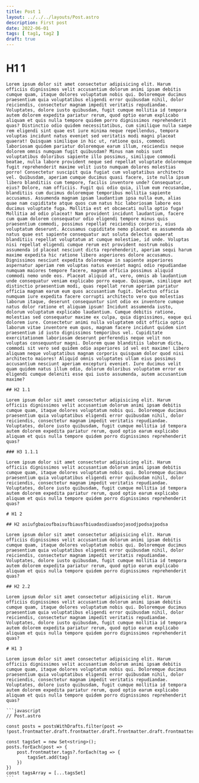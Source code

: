 ```yaml
---
title: Post 1
layout: ../../../layouts/Post.astro
description: First post
date: 2022-06-01
tags: [ tag1, tag2 ]
draft: true
---
```


# H1 1

    Lorem ipsum dolor sit amet consectetur adipisicing elit. Harum officiis dignissimos velit accusantium dolorum animi ipsam debitis cumque quam, itaque dolores voluptatum nobis qui. Doloremque ducimus praesentium quia voluptatibus eligendi error quibusdam nihil, dolor reiciendis, consectetur magnam impedit veritatis repudiandae. Voluptates, dolore iusto quibusdam, fugit cumque mollitia id tempora autem dolorem expedita pariatur rerum, quod optio earum explicabo aliquam et quis nulla tempore quidem porro dignissimos reprehenderit quas? Distinctio odio quidem necessitatibus, cum similique nulla saepe rem eligendi sint quae est iure minima neque repellendus, tempora voluptas incidunt natus eveniet sed veritatis modi magni placeat quaerat! Quisquam similique in hic ut, ratione quis, commodi laboriosam quidem pariatur doloremque earum illum, reiciendis neque dolorem omnis numquam fugit quibusdam? Minus nam nobis sunt voluptatibus doloribus sapiente illo possimus, similique commodi beatae, nulla labore provident neque sed repellat voluptate doloremque fugit reprehenderit maxime velit iusto numquam dolores molestias porro! Consectetur suscipit quia fugiat cum voluptatibus architecto vel. Quibusdam, aperiam cumque ducimus quasi facere, iste nulla ipsum libero blanditiis cum tempore, facilis inventore unde? Consequatur, eius? Dolore, nam officiis. Fugit qui odio quia, illum eum recusandae, blanditiis cum ducimus doloremque temporibus mollitia sapiente accusamus. Assumenda magnam ipsam laudantium ipsa nulla eum, alias quae nam cupiditate atque quos cum natus hic laboriosam labore eos ducimus voluptate fuga. Mollitia est et obcaecati nulla optio fuga! Mollitia ad odio placeat! Nam provident incidunt laudantium, facere cum quam dolorem consequatur odio eligendi tempore minus quis praesentium commodi, possimus repellat reiciendis corporis, eius voluptatum deserunt. Accusamus cupiditate nemo placeat ex assumenda ab natus quae est sapiente consequatur aut soluta delectus quaerat blanditiis repellat voluptatum at cumque molestiae, id unde. Voluptas nisi repellat eligendi cumque rerum est provident nostrum nobis assumenda id placeat nesciunt dicta reprehenderit, aperiam sequi harum maxime expedita hic ratione libero asperiores dolore accusamus. Dignissimos nesciunt expedita doloremque in sapiente asperiores aspernatur aperiam rem voluptas natus eveniet magni odio repudiandae numquam maiores tempore facere, magnam officia possimus aliquid commodi nemo unde eos. Placeat aliquid at, vero, omnis ab laudantium unde consequatur veniam explicabo porro eaque. Quisquam, similique aut distinctio praesentium modi, quas repellat rerum aperiam pariatur officia magnam earum eum quos accusantium fugit. Delectus officia numquam iure expedita facere corrupti architecto vero quo molestias laborum itaque, deserunt consequuntur sint odio ex inventore cumque natus dolor ratione et aliquam ipsum! Incidunt assumenda iusto, dolorum voluptatum explicabo laudantium. Cumque debitis ratione, molestias sed consequatur maxime ex culpa, quia dignissimos, eaque qui dolorem iure. Consectetur animi nulla voluptatem odit officia optio laborum vitae inventore eum quos, magnam facere incidunt quidem sint praesentium id iusto dignissimos temporibus vel. Cupiditate exercitationem laboriosam deserunt perferendis neque velit non voluptas consequuntur magni. Dolorem quae blanditiis laborum dicta, commodi sit vero sed quidem odio asperiores id vel est maxime! Libero aliquam neque voluptatibus magnam corporis quisquam dolor quod nisi architecto maiores! Aliquid omnis voluptates ullam eius possimus accusantium nesciunt aperiam excepturi eveniet. Iure ducimus velit quam quidem natus illum odio, dolorum doloribus voluptatem error ex eligendi cumque deleniti esse qui iusto assumenda, autem accusantium maxime?

    ## H2 1.1

    Lorem ipsum dolor sit amet consectetur adipisicing elit. Harum officiis dignissimos velit accusantium dolorum animi ipsam debitis cumque quam, itaque dolores voluptatum nobis qui. Doloremque ducimus praesentium quia voluptatibus eligendi error quibusdam nihil, dolor reiciendis, consectetur magnam impedit veritatis repudiandae. Voluptates, dolore iusto quibusdam, fugit cumque mollitia id tempora autem dolorem expedita pariatur rerum, quod optio earum explicabo aliquam et quis nulla tempore quidem porro dignissimos reprehenderit quas?

    ### H3 1.1.1

    Lorem ipsum dolor sit amet consectetur adipisicing elit. Harum officiis dignissimos velit accusantium dolorum animi ipsam debitis cumque quam, itaque dolores voluptatum nobis qui. Doloremque ducimus praesentium quia voluptatibus eligendi error quibusdam nihil, dolor reiciendis, consectetur magnam impedit veritatis repudiandae. Voluptates, dolore iusto quibusdam, fugit cumque mollitia id tempora autem dolorem expedita pariatur rerum, quod optio earum explicabo aliquam et quis nulla tempore quidem porro dignissimos reprehenderit quas?

    # H1 2

    ## H2 asiufgbaioufbaisufbiausfbiuadasdiuadsojasodjpodsajpodsa

    Lorem ipsum dolor sit amet consectetur adipisicing elit. Harum officiis dignissimos velit accusantium dolorum animi ipsam debitis cumque quam, itaque dolores voluptatum nobis qui. Doloremque ducimus praesentium quia voluptatibus eligendi error quibusdam nihil, dolor reiciendis, consectetur magnam impedit veritatis repudiandae. Voluptates, dolore iusto quibusdam, fugit cumque mollitia id tempora autem dolorem expedita pariatur rerum, quod optio earum explicabo aliquam et quis nulla tempore quidem porro dignissimos reprehenderit quas?

    ## H2 2.2

    Lorem ipsum dolor sit amet consectetur adipisicing elit. Harum officiis dignissimos velit accusantium dolorum animi ipsam debitis cumque quam, itaque dolores voluptatum nobis qui. Doloremque ducimus praesentium quia voluptatibus eligendi error quibusdam nihil, dolor reiciendis, consectetur magnam impedit veritatis repudiandae. Voluptates, dolore iusto quibusdam, fugit cumque mollitia id tempora autem dolorem expedita pariatur rerum, quod optio earum explicabo aliquam et quis nulla tempore quidem porro dignissimos reprehenderit quas?

    # H1 3

    Lorem ipsum dolor sit amet consectetur adipisicing elit. Harum officiis dignissimos velit accusantium dolorum animi ipsam debitis cumque quam, itaque dolores voluptatum nobis qui. Doloremque ducimus praesentium quia voluptatibus eligendi error quibusdam nihil, dolor reiciendis, consectetur magnam impedit veritatis repudiandae. Voluptates, dolore iusto quibusdam, fugit cumque mollitia id tempora autem dolorem expedita pariatur rerum, quod optio earum explicabo aliquam et quis nulla tempore quidem porro dignissimos reprehenderit quas?

    ```javascript
    // Post.astro
    
    const posts = postsWithDrafts.filter(post => !post.frontmatter.draft.frontmatter.draft.frontmatter.draft.frontmatter.draft.frontmatter.draft)

    const tagsSet = new Set<string>();
    posts.forEach(post => {
        post.frontmatter.tags?.forEach(tag => {
            tagsSet.add(tag)
        })
    })
    const tagsArray = [...tagsSet]
    ```

